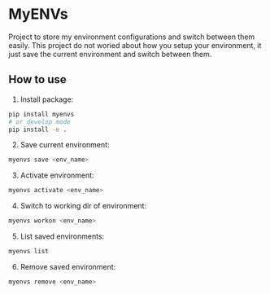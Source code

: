 # MyENVs
Project to store my environment configurations and switch between them easily.
This project do not woried about how you setup your environment, it just save the current environment and switch between them.

## How to use
1. Install package:
```bash
pip install myenvs
# or develop mode
pip install -e .
```
2. Save current environment:
```bash
myenvs save <env_name>
```
3. Activate environment:
```bash
myenvs activate <env_name>
```
4. Switch to working dir of environment:
```bash
myenvs workon <env_name>
```
5. List saved environments:
```bash
myenvs list
```
6. Remove saved environment:
```bash
myenvs remove <env_name>
```
